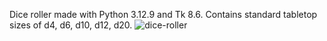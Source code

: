 Dice roller made with Python 3.12.9 and Tk 8.6. Contains standard tabletop sizes of d4, d6, d10, d12, d20.
![dice-roller](https://github.com/user-attachments/assets/ab700e69-57b4-48b2-b883-ebe37e85f8c6)
